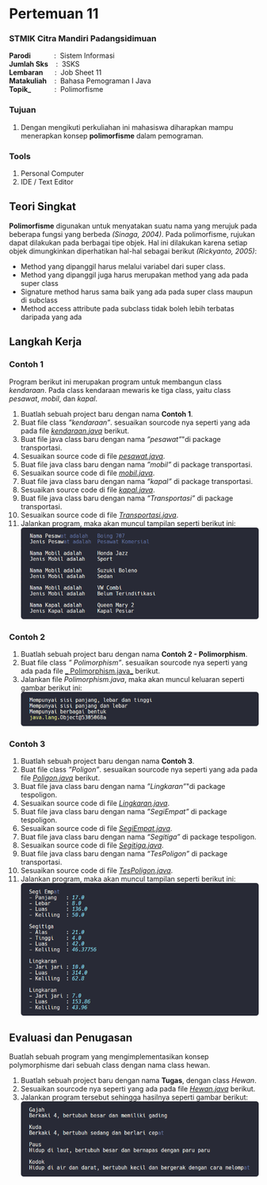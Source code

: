# Pertemuan 11

### STMIK Citra Mandiri Padangsidimuan

**Parodi**&nbsp;&nbsp;&nbsp;&nbsp;&nbsp;&nbsp;&nbsp;&nbsp;&nbsp;&nbsp;&nbsp;&nbsp;:&nbsp;&nbsp;Sistem Informasi <br>
**Jumlah Sks**&nbsp;&nbsp;&nbsp;&nbsp;:&nbsp;&nbsp;3SKS <br>
**Lembaran**&nbsp;&nbsp;&nbsp;&nbsp;&nbsp;&nbsp;:&nbsp;&nbsp;Job Sheet 11 <br>
**Matakuliah**&nbsp;&nbsp;&nbsp;&nbsp;:&nbsp;&nbsp;Bahasa Pemograman I Java<br>
**Topik_**&nbsp;&nbsp;&nbsp;&nbsp;&nbsp;&nbsp;&nbsp;&nbsp;&nbsp;&nbsp;&nbsp;&nbsp;:&nbsp;&nbsp;Polimorfisme

### Tujuan

1. Dengan mengikuti perkuliahan ini mahasiswa diharapkan mampu menerapkan konsep **polimorfisme** dalam pemograman.

### Tools

1. Personal Computer
2. IDE / Text Editor

## Teori Singkat

**Polimorfisme** digunakan untuk menyatakan suatu nama yang merujuk pada beberapa fungsi yang berbeda _(Sinaga, 2004)_. Pada polimorfisme, rujukan dapat dilakukan pada berbagai tipe objek. Hal ini dilakukan karena setiap objek dimungkinkan diperhatikan hal-hal sebagai berikut _(Rickyanto, 2005)_:
- Method yang dipanggil harus melalui variabel dari super class.
- Method yang dipanggil juga harus merupakan method yang ada pada super class
- Signature method harus sama baik yang ada pada super class maupun di subclass
- Method access attribute pada subclass tidak boleh lebih terbatas daripada yang ada 

## Langkah Kerja

### Contoh 1

Program berikut ini merupakan program untuk membangun class _kendaraan_. Pada class kendaraan mewaris ke tiga class, yaitu class _pesawat_, _mobil_, dan _kapal_.
1. Buatlah sebuah project baru dengan nama **Contoh 1**.
2. Buat file class _”kendaraan”_. sesuaikan sourcode nya seperti yang ada pada file [_kendaraan.java_](https://github.com/Fajar-ab/Pemograman-Dasar-JAVA-SCM/blob/master/Pertemuan%2011/Contoh%201/src/trasportasi/kendaraan.java "Buka Github") berikut.
3. Buat file java class baru dengan nama _”pesawat”_"di package transportasi.
4. Sesuaikan source code di file [_pesawat.java_](https://github.com/Fajar-ab/Pemograman-Dasar-JAVA-SCM/blob/master/Pertemuan%2011/Contoh%201/src/trasportasi/pesawat.java "Buka Github").
5. Buat file java class baru dengan nama _”mobil”_ di package transportasi.
6. Sesuaikan source code di file [_mobil.java_](https://github.com/Fajar-ab/Pemograman-Dasar-JAVA-SCM/blob/master/Pertemuan%2011/Contoh%201/src/trasportasi/mobil.java "Buka Github").
7. Buat file java class baru dengan nama _“kapal”_ di package transportasi.
8. Sesuaikan source code di file [_kapal.java_](https://github.com/Fajar-ab/Pemograman-Dasar-JAVA-SCM/blob/master/Pertemuan%2011/Contoh%201/src/trasportasi/kapal.java "Buka Github").
9. Buat file java class baru dengan nama _“Transportasi”_ di package transportasi.
10. Sesuaikan source code di file [_Transportasi.java_](https://github.com/Fajar-ab/Pemograman-Dasar-JAVA-SCM/blob/master/Pertemuan%2011/Contoh%201/src/trasportasi/Transportasi.java "Buka Github").
3. Jalankan program, maka akan muncul tampilan seperti berikut ini: <br>
![Output - Contoh 1](https://github.com/Fajar-ab/Pemograman-Dasar-JAVA-SCM/blob/master/Image/%23P11%20-%2001.png "Output - Contoh 1")

### Contoh 2

1. Buatlah sebuah project baru dengan nama **Contoh 2 - Polimorphism**.
2. Buat file class _” Polimorphism”_. sesuaikan sourcode nya seperti yang ada pada file [_ Polimorphism.java_](https://github.com/Fajar-ab/Pemograman-Dasar-JAVA-SCM/blob/master/Pertemuan%2011/Contoh%202%20-%20Polimorphism/src/polimorphism/Polimorphism.java "Buka Github") berikut.
3. Jalankan file _Polimorphism.java_, maka akan muncul keluaran seperti gambar berikut ini: <br>
![Output - Polimorphism](https://github.com/Fajar-ab/Pemograman-Dasar-JAVA-SCM/blob/master/Image/%23P11%20-%2002.png "Output - Polimorphism")

### Contoh 3

1. Buatlah sebuah project baru dengan nama **Contoh 3**.
2. Buat file class _”Poligon”_. sesuaikan sourcode nya seperti yang ada pada file [_Poligon.java_](https://github.com/Fajar-ab/Pemograman-Dasar-JAVA-SCM/blob/master/Pertemuan%2011/Contoh%203%20-%20Poligon/src/tespoligon/Poligon.java "Buka Github") berikut.
3. Buat file java class baru dengan nama _”Lingkaran”_"di package tespoligon.
4. Sesuaikan source code di file [_Lingkaran.java_](https://github.com/Fajar-ab/Pemograman-Dasar-JAVA-SCM/blob/master/Pertemuan%2011/Contoh%203%20-%20Poligon/src/tespoligon/Lingkaran.java "Buka Github").
5. Buat file java class baru dengan nama _”SegiEmpat”_ di package tespoligon.
6. Sesuaikan source code di file [_SegiEmpat.java_](https://github.com/Fajar-ab/Pemograman-Dasar-JAVA-SCM/blob/master/Pertemuan%2011/Contoh%203%20-%20Poligon/src/tespoligon/SegiEmpat.java "Buka Github").
7. Buat file java class baru dengan nama _“Segitiga”_ di package tespoligon.
8. Sesuaikan source code di file [_Segitiga.java_](https://github.com/Fajar-ab/Pemograman-Dasar-JAVA-SCM/blob/master/Pertemuan%2011/Contoh%203%20-%20Poligon/src/tespoligon/Segitiga.java "Buka Github").
9. Buat file java class baru dengan nama _“TesPoligon”_ di package transportasi.
10. Sesuaikan source code di file [_TesPoligon.java_](https://github.com/Fajar-ab/Pemograman-Dasar-JAVA-SCM/blob/master/Pertemuan%2011/Contoh%203%20-%20Poligon/src/tespoligon/TesPoligon.java "Buka Github").
3. Jalankan program, maka akan muncul tampilan seperti berikut ini: <br>
![Output - Poligon](https://github.com/Fajar-ab/Pemograman-Dasar-JAVA-SCM/blob/master/Image/%23P11%20-%2003.png "Output - Poligon")

## Evaluasi dan Penugasan

Buatlah sebuah program yang mengimplementasikan konsep polymorphisme dari sebuah class dengan nama class hewan. 

1. Buatlah sebuah project baru dengan nama **Tugas**, dengan class *Hewan*.
2. Sesuaikan sourcode nya seperti yang ada pada file [_Hewan.java_](https://github.com/Fajar-ab/Pemograman-Dasar-JAVA-SCM/blob/master/Pertemuan%2011/Tugas/src/com/tugas/Hewan.java "Buka Github") berikut.
3. Jalankan program tersebut sehingga hasilnya seperti gambar berikut:
![Output - Hewan](https://github.com/Fajar-ab/Pemograman-Dasar-JAVA-SCM/blob/master/Image/%23P11%20-%2004.png "Output - Hewan")
